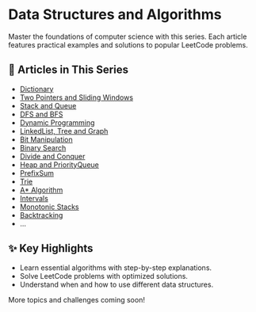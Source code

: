 # Data Structures and Algorithms

Master the foundations of computer science with this series. Each article features practical examples and solutions to popular LeetCode problems.

## 📂 Articles in This Series

- [Dictionary](01_Dictionary.md)
- [Two Pointers and Sliding Windows](02_TwoPointers.md)
- [Stack and Queue](03_Stack_Queue.md)
- [DFS and BFS](04_DFS_BFS.md)
- [Dynamic Programming](05_DP.md)
- [LinkedList, Tree and Graph](06_LinkedList_Tree_Graph_CN.md)
- [Bit Manipulation](07_Bit_Manipulation_CN.md)
- [Binary Search](08_BinarySearch_CN.md)
- [Divide and Conquer](09_Divide_Conquer_CN.md)
- [Heap and PriorityQueue](10_Heap_PriorityQueue_CN.md)
- [PrefixSum](11_PrefixSum_CN.md)
- [Trie](12_Trie_CN.md)
- [A* Algorithm](13_A_Star_CN.md)
- [Intervals](14_Intervals_CN.md)
- [Monotonic Stacks](15_Monotonic_Stacks_CN.md)
- [Backtracking](16_Backtracking_CN.md)
- ...

## ✨ Key Highlights

- Learn essential algorithms with step-by-step explanations.
- Solve LeetCode problems with optimized solutions.
- Understand when and how to use different data structures.

More topics and challenges coming soon!
